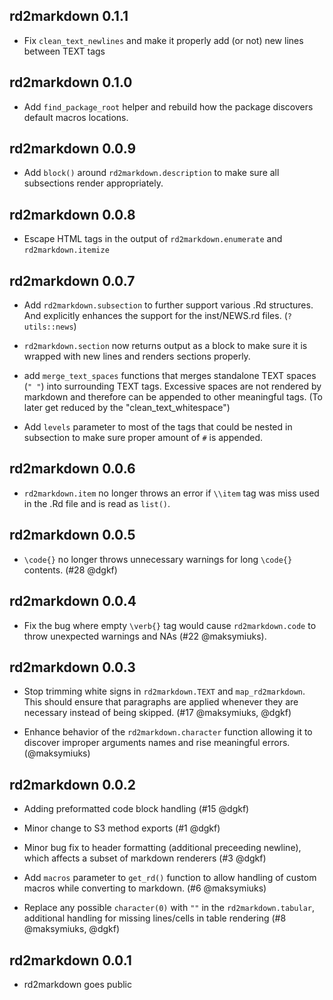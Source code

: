 rd2markdown 0.1.1
-----------------

* Fix `clean_text_newlines` and make it properly add (or not) new lines 
  between TEXT tags
  
rd2markdown 0.1.0
-----------------

* Add `find_package_root` helper and rebuild how the package discovers
  default macros locations.
  
rd2markdown 0.0.9
-----------------

* Add `block()` around `rd2markdown.description` to make sure all subsections 
  render appropriately.

rd2markdown 0.0.8
-----------------

* Escape HTML tags in the output of `rd2markdown.enumerate` and `rd2markdown.itemize`
  
rd2markdown 0.0.7
-----------------

* Add `rd2markdown.subsection` to further support various .Rd structures. And 
  explicitly enhances the support for the inst/NEWS.rd files. (`?utils::news`)

* `rd2markdown.section` now returns output as a block to make sure it is 
  wrapped with new lines and renders sections properly.
  
* add `merge_text_spaces` functions that merges standalone TEXT 
  spaces (`" "`) into surrounding TEXT tags. Excessive spaces are not rendered
  by markdown and therefore can be appended to other meaningful tags. (To later
  get reduced by the "clean_text_whitespace")
  
* Add `levels` parameter to most of the tags that could be nested in subsection
  to make sure proper amount of `#` is appended.

rd2markdown 0.0.6
-----------------

* `rd2markdown.item` no longer throws an error if `\\item` tag was miss used in
  the .Rd file and is read as `list()`.

rd2markdown 0.0.5
-----------------

* `\code{}` no longer throws unnecessary warnings for long `\code{}` contents.
  (#28 @dgkf)


rd2markdown 0.0.4
-----------------

* Fix the bug where empty `\verb{}` tag would cause `rd2markdown.code` to throw unexpected 
  warnings and NAs (#22 @maksymiuks).


rd2markdown 0.0.3
-----------------

* Stop trimming white signs in `rd2markdown.TEXT` and `map_rd2markdown`. This
  should ensure that paragraphs are applied whenever they are necessary
  instead of being skipped. (#17 @maksymiuks, @dgkf)

* Enhance behavior of the `rd2markdown.character` function allowing it 
  to discover improper arguments names and rise meaningful errors. (@maksymiuks)

rd2markdown 0.0.2
-----------------

* Adding preformatted code block handling (#15 @dgkf)

* Minor change to S3 method exports (#1 @dgkf)

* Minor bug fix to header formatting (additional preceeding newline), which
  affects a subset of markdown renderers (#3 @dgkf)

* Add `macros` parameter to `get_rd()` function to allow handling of 
  custom macros while converting to markdown. (#6 @maksymiuks)
  
* Replace any possible `character(0)` with `""` in the `rd2markdown.tabular`,
  additional handling for missing lines/cells in table rendering 
  (#8 @maksymiuks, @dgkf)
  
rd2markdown 0.0.1
-----------------

* rd2markdown goes public
